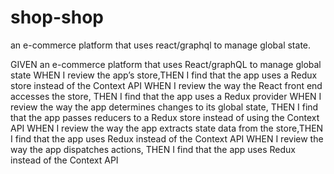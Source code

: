 # shop-shop

an e-commerce platform that uses react/graphql to manage global state. 

GIVEN an e-commerce platform that uses React/graphQL to manage global state
WHEN I review the app’s store,THEN I find that the app uses a Redux store instead of the Context API
WHEN I review the way the React front end accesses the store, THEN I find that the app uses a Redux provider
WHEN I review the way the app determines changes to its global state, THEN I find that the app passes reducers to a Redux store instead of using the Context API
WHEN I review the way the app extracts state data from the store,THEN I find that the app uses Redux instead of the Context API
WHEN I review the way the app dispatches actions, THEN I find that the app uses Redux instead of the Context API